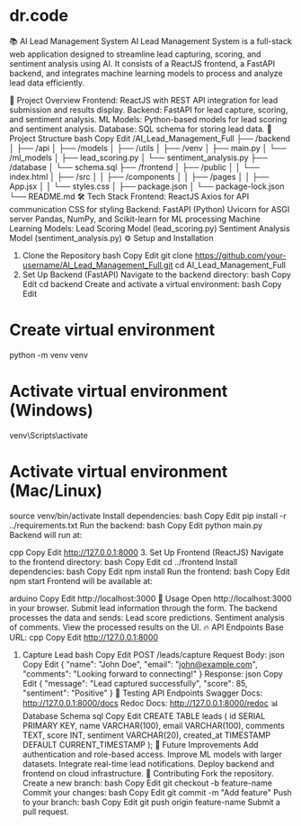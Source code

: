 # dr.code
📚 AI Lead Management System
AI Lead Management System is a full-stack web application designed to streamline lead capturing, scoring, and sentiment analysis using AI. It consists of a ReactJS frontend, a FastAPI backend, and integrates machine learning models to process and analyze lead data efficiently.

🚀 Project Overview
Frontend: ReactJS with REST API integration for lead submission and results display.
Backend: FastAPI for lead capture, scoring, and sentiment analysis.
ML Models: Python-based models for lead scoring and sentiment analysis.
Database: SQL schema for storing lead data.
📂 Project Structure
bash
Copy
Edit
/AI_Lead_Management_Full
├── /backend
│   ├── /api
│   ├── /models
│   ├── /utils
│   ├── /venv
│   ├── main.py
│   └── /ml_models
│       ├── lead_scoring.py
│       └── sentiment_analysis.py
├── /database
│   └── schema.sql
├── /frontend
│   ├── /public
│   │   └── index.html
│   ├── /src
│   │   ├── /components
│   │   ├── /pages
│   │   ├── App.jsx
│   │   └── styles.css
│   ├── package.json
│   └── package-lock.json
└── README.md
🛠️ Tech Stack
Frontend:
ReactJS
Axios for API communication
CSS for styling
Backend:
FastAPI (Python)
Uvicorn for ASGI server
Pandas, NumPy, and Scikit-learn for ML processing
Machine Learning Models:
Lead Scoring Model (lead_scoring.py)
Sentiment Analysis Model (sentiment_analysis.py)
⚙️ Setup and Installation
1. Clone the Repository
bash
Copy
Edit
git clone https://github.com/your-username/AI_Lead_Management_Full.git
cd AI_Lead_Management_Full
2. Set Up Backend (FastAPI)
Navigate to the backend directory:
bash
Copy
Edit
cd backend
Create and activate a virtual environment:
bash
Copy
Edit
# Create virtual environment
python -m venv venv

# Activate virtual environment (Windows)
venv\Scripts\activate

# Activate virtual environment (Mac/Linux)
source venv/bin/activate
Install dependencies:
bash
Copy
Edit
pip install -r ../requirements.txt
Run the backend:
bash
Copy
Edit
python main.py
Backend will run at:

cpp
Copy
Edit
http://127.0.0.1:8000
3. Set Up Frontend (ReactJS)
Navigate to the frontend directory:
bash
Copy
Edit
cd ../frontend
Install dependencies:
bash
Copy
Edit
npm install
Run the frontend:
bash
Copy
Edit
npm start
Frontend will be available at:

arduino
Copy
Edit
http://localhost:3000
🧠 Usage
Open http://localhost:3000 in your browser.
Submit lead information through the form.
The backend processes the data and sends:
Lead score predictions.
Sentiment analysis of comments.
View the processed results on the UI.
🔥 API Endpoints
Base URL:
cpp
Copy
Edit
http://127.0.0.1:8000
1. Capture Lead
bash
Copy
Edit
POST /leads/capture
Request Body:
json
Copy
Edit
{
  "name": "John Doe",
  "email": "john@example.com",
  "comments": "Looking forward to connecting!"
}
Response:
json
Copy
Edit
{
  "message": "Lead captured successfully",
  "score": 85,
  "sentiment": "Positive"
}
🧪 Testing API Endpoints
Swagger Docs: http://127.0.0.1:8000/docs
Redoc Docs: http://127.0.0.1:8000/redoc
📊 Database Schema
sql
Copy
Edit
CREATE TABLE leads (
    id SERIAL PRIMARY KEY,
    name VARCHAR(100),
    email VARCHAR(100),
    comments TEXT,
    score INT,
    sentiment VARCHAR(20),
    created_at TIMESTAMP DEFAULT CURRENT_TIMESTAMP
);
🎯 Future Improvements
Add authentication and role-based access.
Improve ML models with larger datasets.
Integrate real-time lead notifications.
Deploy backend and frontend on cloud infrastructure.
🤝 Contributing
Fork the repository.
Create a new branch:
bash
Copy
Edit
git checkout -b feature-name
Commit your changes:
bash
Copy
Edit
git commit -m "Add feature"
Push to your branch:
bash
Copy
Edit
git push origin feature-name
Submit a pull request.
